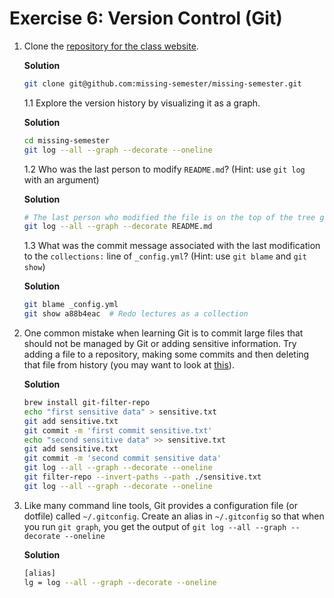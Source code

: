 # Exercise 6: Version Control (Git)

1. Clone the [repository for the class website](https://github.com/missing-semester/missing-semester).

    **Solution**
    ```bash
    git clone git@github.com:missing-semester/missing-semester.git
    ```

    1.1 Explore the version history by visualizing it as a graph.

    **Solution**
    ```bash
    cd missing-semester
    git log --all --graph --decorate --oneline
    ```

    1.2 Who was the last person to modify `README.md`? (Hint: use `git log` with an argument)

    **Solution**
    ```bash
    # The last person who modified the file is on the top of the tree graph.
    git log --all --graph --decorate README.md
    ```
  
    1.3 What was the commit message associated with the last modification to the `collections:` line of `_config.yml`? (Hint: use `git blame` and `git show`)

    **Solution**
    ```bash
    git blame _config.yml
    git show a88b4eac  # Redo lectures as a collection
    ```

2. One common mistake when learning Git is to commit large files that should not be managed by Git or adding sensitive information. Try adding a file to a repository, making some commits and then deleting that file from history (you may want to look at [this](https://help.github.com/articles/removing-sensitive-data-from-a-repository/)).

    **Solution**
    ```bash
    brew install git-filter-repo
    echo "first sensitive data" > sensitive.txt
    git add sensitive.txt
    git commit -m 'first commit sensitive.txt'
    echo "second sensitive data" >> sensitive.txt
    git add sensitive.txt
    git commit -m 'second commit sensitive data'
    git log --all --graph --decorate --oneline
    git filter-repo --invert-paths --path ./sensitive.txt
    git log --all --graph --decorate --oneline
    ```
3. Like many command line tools, Git provides a configuration file (or dotfile) called `~/.gitconfig`. Create an alias in `~/.gitconfig` so that when you run `git graph`, you get the output of `git log --all --graph --decorate --oneline`

    **Solution**
    ```bash
    [alias]
    lg = log --all --graph --decorate --oneline
    ```

